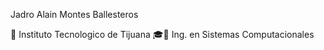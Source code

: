 Jadro Alain Montes Ballesteros

🎒 Instituto Tecnologico de Tijuana
🎓📲  Ing. en Sistemas Computacionales

